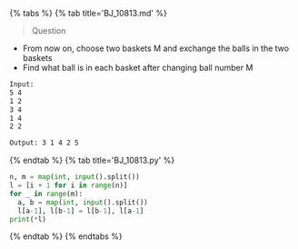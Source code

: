 {% tabs %}
{% tab title='BJ_10813.md' %}

> Question

* From now on, choose two baskets M and exchange the balls in the two baskets
* Find what ball is in each basket after changing ball number M

```txt
Input:
5 4
1 2
3 4
1 4
2 2

Output: 3 1 4 2 5
```

{% endtab %}
{% tab title='BJ_10813.py' %}

```py
n, m = map(int, input().split())
l = [i + 1 for i in range(n)]
for _ in range(m):
  a, b = map(int, input().split())
  l[a-1], l[b-1] = l[b-1], l[a-1]
print(*l)
```

{% endtab %}
{% endtabs %}
